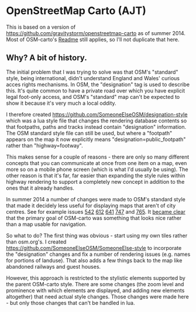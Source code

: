 # OpenStreetMap Carto (AJT)

This is based on a version of https://github.com/gravitystorm/openstreetmap-carto as of summer 2014.  Most of OSM-carto's [Readme](https://github.com/gravitystorm/openstreetmap-carto/blob/master/README.md) still applies, so I'll not duplicate that here.

## Why?  A bit of history.

The initial problem that I was trying to solve was that OSM's "standard" style, being international, didn't understand England and Wales' curious acces rights mechanisms.  In OSM, the "designation" tag is used to describe this.  It's quite common to have a private road over which you have explicit legal foot-only access, and OSM's "standard" map can't be expected to show it because it's very much a local oddity.

I therefore created https://github.com/SomeoneElseOSM/designation-style which was a lua style file that changes the rendering database contents so that footpaths, paths and tracks instead contain "designation" information.  The OSM standard style file can still be used, but where a "footpath" appears on the map it now explicitly means "designation=public_footpath" rather than "highway=footway".

This makes sense for a couple of reasons - there are only so many different concepts that you can communicate at once from one item on a map, even more so on a mobile phone screen (which is what I'd usually be using).  The other reason is that it's far, far easier than expanding the style rules within highway rendering to support a completely new concept in addition to the ones that it already handles.

In summer 2014 a number of changes were made to OSM's standard style that made it decidely less useful for displaying maps that aren't of city centres.  See for example issues [542](https://github.com/gravitystorm/openstreetmap-carto/pull/542) [612](https://github.com/gravitystorm/openstreetmap-carto/issues/612) [641](https://github.com/gravitystorm/openstreetmap-carto/issues/641) [747](https://github.com/gravitystorm/openstreetmap-carto/pull/747) and [765](https://github.com/gravitystorm/openstreetmap-carto/issues/765).  It [became clear](https://github.com/gravitystorm/openstreetmap-carto/pull/747#issuecomment-50188728) that the primary goal of OSM-carto was something that looks nice rather than a map usable for navigation.

So what to do?  The first thing was obvious - start using my own tiles rather than osm.org's.  I created https://github.com/SomeoneElseOSM/SomeoneElse-style to incorporate the "designation" changes and fix a number of rendering issues (e.g. names for portions of landuse).  That also adds a few things back to the map like abandoned railways and guest houses.

However, this approach is restricted to the stylistic elements supported by the parent OSM-carto style.  There are some changes (the zoom level and prominence with which elements are displayed, and adding new elements altogether) that need actual style changes.  Those changes were made here - but only those changes that can't be handled in lua.




